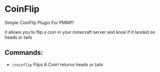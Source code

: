 # CoinFlip
Simple CoinFlip Plugin For PMMP!

it allows you to flip a coin in your minecraft server and knoe if it landed on heads or tails

## Commands:
- `/coinflip` Flips A Coin! returns heads or tails
